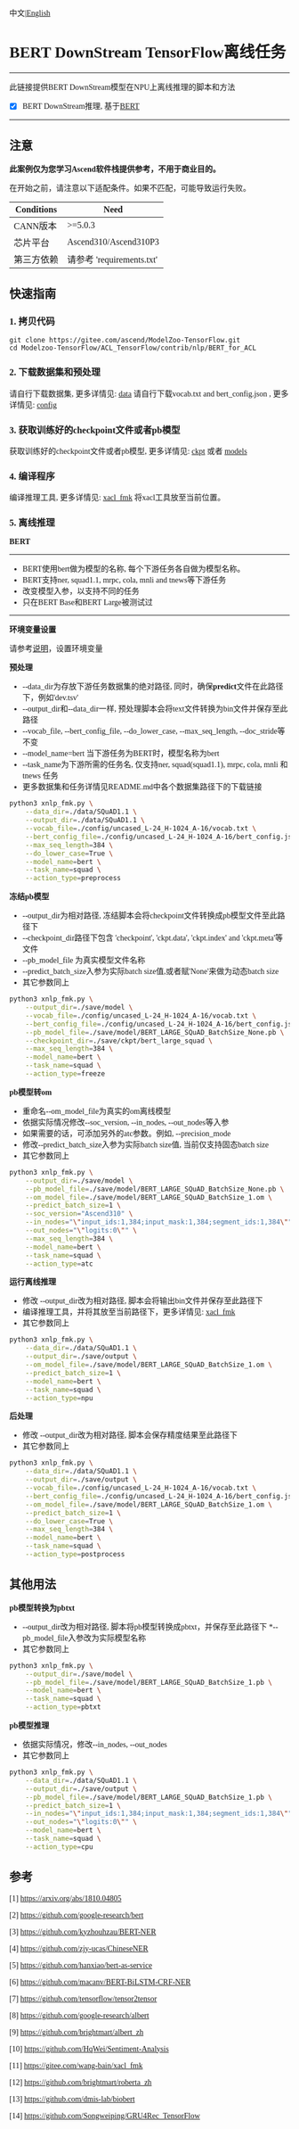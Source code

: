 # <font face="微软雅黑">

中文|[English](README_EN.md)

# BERT DownStream TensorFlow离线任务

***
此链接提供BERT DownStream模型在NPU上离线推理的脚本和方法

* [x] BERT DownStream推理,  基于[BERT](https://github.com/google-research/bert) 

***

## 注意
**此案例仅为您学习Ascend软件栈提供参考，不用于商业目的。**

在开始之前，请注意以下适配条件。如果不匹配，可能导致运行失败。

| Conditions | Need |
| --- | --- |
| CANN版本 | >=5.0.3 |
| 芯片平台| Ascend310/Ascend310P3 |
| 第三方依赖| 请参考 'requirements.txt' |

## 快速指南

### 1. 拷贝代码

```shell
git clone https://gitee.com/ascend/ModelZoo-TensorFlow.git
cd Modelzoo-TensorFlow/ACL_TensorFlow/contrib/nlp/BERT_for_ACL
```

### 2. 下载数据集和预处理

请自行下载数据集, 更多详情见: [data](./data)
请自行下载vocab.txt and bert_config.json , 更多详情见: [config](./config/README.md)

### 3. 获取训练好的checkpoint文件或者pb模型

获取训练好的checkpoint文件或者pb模型, 更多详情见: [ckpt](./save/ckpt/README.md) 或者 [models](./save/model/README.md)

### 4. 编译程序
编译推理工具, 更多详情见: [xacl_fmk](./xacl_fmk/README.md)
将xacl工具放至当前位置。

### 5. 离线推理

**BERT**
***
* BERT使用bert做为模型的名称, 每个下游任务各自做为模型名称。
* BERT支持ner, squad1.1, mrpc, cola, mnli and tnews等下游任务
* 改变模型入参，以支持不同的任务
* 只在BERT Base和BERT Large被测试过
***

**环境变量设置**

  请参考[说明](https://gitee.com/ascend/ModelZoo-TensorFlow/wikis/02.%E7%A6%BB%E7%BA%BF%E6%8E%A8%E7%90%86%E6%A1%88%E4%BE%8B/Ascend%E5%B9%B3%E5%8F%B0%E6%8E%A8%E7%90%86%E7%8E%AF%E5%A2%83%E5%8F%98%E9%87%8F%E8%AE%BE%E7%BD%AE?sort_id=6458719)，设置环境变量

**预处理**
* --data_dir为存放下游任务数据集的绝对路径, 同时，确保**predict**文件在此路径下，例如'dev.tsv'
* --output_dir和--data_dir一样, 预处理脚本会将text文件转换为bin文件并保存至此路径
* --vocab_file, --bert_config_file, --do_lower_case, --max_seq_length, --doc_stride等不变
* --model_name=bert 当下游任务为BERT时，模型名称为bert
* --task_name为下游所需的任务名, 仅支持ner, squad(squad1.1), mrpc, cola, mnli 和 tnews 任务
* 更多数据集和任务详情见README.md中各个数据集路径下的下载链接
```Bash
python3 xnlp_fmk.py \
    --data_dir=./data/SQuAD1.1 \
    --output_dir=./data/SQuAD1.1 \
    --vocab_file=./config/uncased_L-24_H-1024_A-16/vocab.txt \
    --bert_config_file=./config/uncased_L-24_H-1024_A-16/bert_config.json \
    --max_seq_length=384 \
    --do_lower_case=True \
    --model_name=bert \
    --task_name=squad \
    --action_type=preprocess

```

**冻结pb模型**
* --output_dir为相对路径, 冻结脚本会将checkpoint文件转换成pb模型文件至此路径下
* --checkpoint_dir路径下包含 'checkpoint', 'ckpt.data', 'ckpt.index' and 'ckpt.meta'等文件
* --pb_model_file 为真实模型文件名称
* --predict_batch_size入参为实际batch size值,或者赋'None'来做为动态batch size
* 其它参数同上
```Bash
python3 xnlp_fmk.py \
    --output_dir=./save/model \
    --vocab_file=./config/uncased_L-24_H-1024_A-16/vocab.txt \
    --bert_config_file=./config/uncased_L-24_H-1024_A-16/bert_config.json \
    --pb_model_file=./save/model/BERT_LARGE_SQuAD_BatchSize_None.pb \
    --checkpoint_dir=./save/ckpt/bert_large_squad \
    --max_seq_length=384 \
    --model_name=bert \
    --task_name=squad \
    --action_type=freeze

```

**pb模型转om**
* 重命名--om_model_file为真实的om离线模型
* 依据实际情况修改--soc_version, --in_nodes, --out_nodes等入参
* 如果需要的话，可添加另外的atc参数。例如, --precision_mode
* 修改--predict_batch_size入参为实际batch size值, 当前仅支持固态batch size
* 其它参数同上
```Bash
python3 xnlp_fmk.py \
    --output_dir=./save/model \
    --pb_model_file=./save/model/BERT_LARGE_SQuAD_BatchSize_None.pb \
    --om_model_file=./save/model/BERT_LARGE_SQuAD_BatchSize_1.om \
    --predict_batch_size=1 \
    --soc_version="Ascend310" \
    --in_nodes="\"input_ids:1,384;input_mask:1,384;segment_ids:1,384\"" \
    --out_nodes="\"logits:0\"" \
    --max_seq_length=384 \
    --model_name=bert \
    --task_name=squad \
    --action_type=atc

```

**运行离线推理**
* 修改 --output_dir改为相对路径, 脚本会将输出bin文件并保存至此路径下
* 编译推理工具，并将其放至当前路径下，更多详情见: [xacl_fmk](./xacl_fmk/README.md)
* 其它参数同上
```Bash
python3 xnlp_fmk.py \
    --data_dir=./data/SQuAD1.1 \
    --output_dir=./save/output \
    --om_model_file=./save/model/BERT_LARGE_SQuAD_BatchSize_1.om \
    --predict_batch_size=1 \
    --model_name=bert \
    --task_name=squad \
    --action_type=npu

```

**后处理**
* 修改 --output_dir改为相对路径, 脚本会保存精度结果至此路径下
* 其它参数同上
```Bash
python3 xnlp_fmk.py \
    --data_dir=./data/SQuAD1.1 \
    --output_dir=./save/output \
    --vocab_file=./config/uncased_L-24_H-1024_A-16/vocab.txt \
    --bert_config_file=./config/uncased_L-24_H-1024_A-16/bert_config.json \
    --om_model_file=./save/model/BERT_LARGE_SQuAD_BatchSize_1.om \
    --predict_batch_size=1 \
    --do_lower_case=True \
    --max_seq_length=384 \
    --model_name=bert \
    --task_name=squad \
    --action_type=postprocess

```

## 其他用法
**pb模型转换为pbtxt**
* --output_dir改为相对路径, 脚本将pb模型转换成pbtxt，并保存至此路径下
*--pb_model_file入参改为实际模型名称
* 其它参数同上
```Bash
python3 xnlp_fmk.py \
    --output_dir=./save/model \
    --pb_model_file=./save/model/BERT_LARGE_SQuAD_BatchSize_1.pb \
    --model_name=bert \
    --task_name=squad \
    --action_type=pbtxt

```

**pb模型推理**
* 依据实际情况，修改--in_nodes, --out_nodes 
* 其它参数同上
```Bash
python3 xnlp_fmk.py \
    --data_dir=./data/SQuAD1.1 \
    --output_dir=./save/output \
    --pb_model_file=./save/model/BERT_LARGE_SQuAD_BatchSize_1.pb \
    --predict_batch_size=1 \
    --in_nodes="\"input_ids:1,384;input_mask:1,384;segment_ids:1,384\"" \
    --out_nodes="\"logits:0\"" \
    --model_name=bert \
    --task_name=squad \
    --action_type=cpu

```

## 参考

[1] https://arxiv.org/abs/1810.04805

[2] https://github.com/google-research/bert

[3] https://github.com/kyzhouhzau/BERT-NER

[4] https://github.com/zjy-ucas/ChineseNER

[5] https://github.com/hanxiao/bert-as-service

[6] https://github.com/macanv/BERT-BiLSTM-CRF-NER

[7] https://github.com/tensorflow/tensor2tensor

[8] https://github.com/google-research/albert

[9] https://github.com/brightmart/albert_zh

[10] https://github.com/HqWei/Sentiment-Analysis

[11] https://gitee.com/wang-bain/xacl_fmk

[12] https://github.com/brightmart/roberta_zh

[13] https://github.com/dmis-lab/biobert

[14] https://github.com/Songweiping/GRU4Rec_TensorFlow

# </font>
